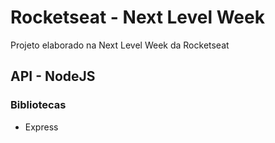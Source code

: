 # Rocketseat - Next Level Week
Projeto elaborado na Next Level Week da Rocketseat

## API - NodeJS
### Bibliotecas
- Express
